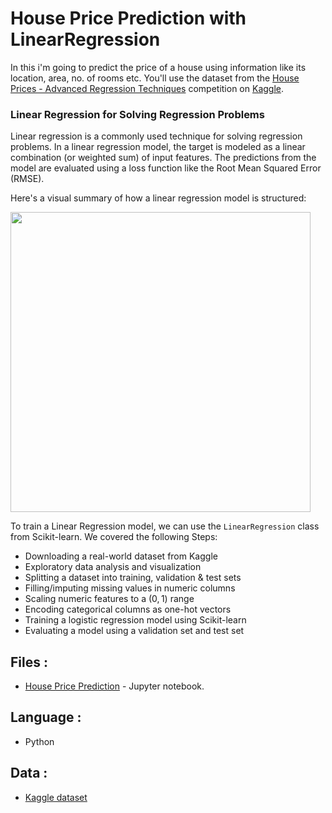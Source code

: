 # House Price Prediction with LinearRegression  

In this i'm going to predict the price of a house using information like its location, area, no. of rooms etc. You'll use the dataset from the [House Prices - Advanced Regression Techniques](https://www.kaggle.com/c/house-prices-advanced-regression-techniques) competition on [Kaggle](https://kaggle.com).   


### Linear Regression for Solving Regression Problems

Linear regression is a commonly used technique for solving regression problems. In a linear regression model, the target is modeled as a linear combination (or weighted sum) of input features. The predictions from the model are evaluated using a loss function like the Root Mean Squared Error (RMSE).


Here's a visual summary of how a linear regression model is structured:

<img src="https://i.imgur.com/iTM2s5k.png" width="480">

To train a Linear Regression model, we can use the `LinearRegression` class from Scikit-learn. We covered the following Steps:

- Downloading a real-world dataset from Kaggle
- Exploratory data analysis and visualization
- Splitting a dataset into training, validation & test sets
- Filling/imputing missing values in numeric columns
- Scaling numeric features to a $(0,1)$ range
- Encoding categorical columns as one-hot vectors
- Training a logistic regression model using Scikit-learn
- Evaluating a model using a validation set and test set
## Files :   
- [House Price Prediction](https://github.com/jahnavibattu02/MachineLearning/blob/master/Linear%20Regression/LinearRegression_ML.ipynb) - Jupyter notebook.  

## Language :   
- Python  
## Data :
- [Kaggle dataset](https://www.kaggle.com/c/house-prices-advanced-regression-techniques/data)  
